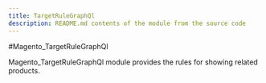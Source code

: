 ```yaml
---
title: TargetRuleGraphQl
description: README.md contents of the module from the source code
---
```


#Magento_TargetRuleGraphQl 

Magento_TargetRuleGraphQl module provides the rules for showing related products.

